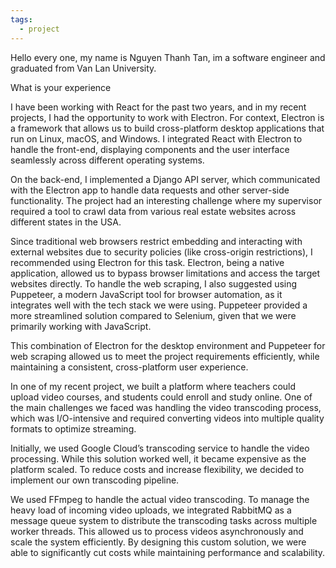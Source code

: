 ```yaml
---
tags:
  - project
---
```

Hello every one, my name is Nguyen Thanh Tan, im a software engineer and graduated from Van Lan University. 

What is your experience



I have been working with React for the past two years, and in my recent projects, I had the opportunity to work with Electron. For context, Electron is a framework that allows us to build cross-platform desktop applications that run on Linux, macOS, and Windows. I integrated React with Electron to handle the front-end, displaying components and the user interface seamlessly across different operating systems.
	
On the back-end, I implemented a Django API server, which communicated with the Electron app to handle data requests and other server-side functionality. The project had an interesting challenge where my supervisor required a tool to crawl data from various real estate websites across different states in the USA.

Since traditional web browsers restrict embedding and interacting with external websites due to security policies (like cross-origin restrictions), I recommended using Electron for this task. Electron, being a native application, allowed us to bypass browser limitations and access the target websites directly. To handle the web scraping, I also suggested using Puppeteer, a modern JavaScript tool for browser automation, as it integrates well with the tech stack we were using. Puppeteer provided a more streamlined solution compared to Selenium, given that we were primarily working with JavaScript.

This combination of Electron for the desktop environment and Puppeteer for web scraping allowed us to meet the project requirements efficiently, while maintaining a consistent, cross-platform user experience.





In one of my recent project, we built a platform where teachers could upload video courses, and students could enroll and study online. One of the main challenges we faced was handling the video transcoding process, which was I/O-intensive and required converting videos into multiple quality formats to optimize streaming.

Initially, we used Google Cloud’s transcoding service to handle the video processing. While this solution worked well, it became expensive as the platform scaled. To reduce costs and increase flexibility, we decided to implement our own transcoding pipeline.

We used FFmpeg to handle the actual video transcoding. To manage the heavy load of incoming video uploads, we integrated RabbitMQ as a message queue system to distribute the transcoding tasks across multiple worker threads. This allowed us to process videos asynchronously and scale the system efficiently. By designing this custom solution, we were able to significantly cut costs while maintaining performance and scalability.


